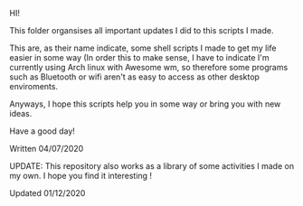 
HI!

This folder organsises all important updates I did to this scripts I made. 

This are, as their name indicate, some shell scripts I made to get my life easier in 
some way (In order this to make sense, I have to indicate I'm currently using Arch linux 
with Awesome wm, so therefore some programs such as Bluetooth or wifi aren't as easy 
to access as other desktop enviroments. 

Anyways, I hope this scripts help you in some way or bring you with new ideas. 

Have a good day!

Written 04/07/2020

UPDATE: 
This repository also works as a library of some activities I made on my own. I hope you find it interesting !

Updated 01/12/2020

